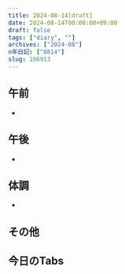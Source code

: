 ```yaml
---
title: 2024-08-14[draft]
date: 2024-08-14T00:00:00+09:00
draft: false
tags: ["diary", ""]
archives: ["2024-08"]
n年日記: ["0814"]
slug: 106913
---
```

## 午前
- 
## 午後
- 
## 体調
- 
## その他
## 今日のTabs
